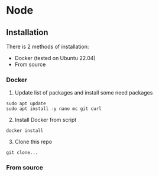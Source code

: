 # Node
## Installation
There is 2 methods of installation: 
- Docker (tested on Ubuntu 22.04)
- From source

### Docker
1. Update list of packages and install some need packages
```
sudo apt update
sudo apt install -y nano mc git curl
```
2. Install Docker from script

```
docker install
```

3. Clone this repo

```
git clone... 
```


### From source
